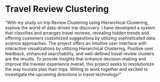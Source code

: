 # Travel Review Clustering
"With my study on trip Review Clustering using Hierarchical Clustering, explore the world of data-driven trip discovery. I have developed a system that classifies and arranges travel reviews, revealing hidden trends and offering customers customized suggestions by utilizing sophisticated data science approaches. The project offers an intuitive user interface with interactive visualizations by utilizing Hierarchical Clustering. Positive user feedback, enhanced searchability, and well-defined travel review clusters are the results. To provide insights that enhance decision-making and improve the traveler experience overall, this project seeks to revolutionize the way tourists plan their trips. Willing to work together and excited to investigate the upcoming directions in travel technology!"
